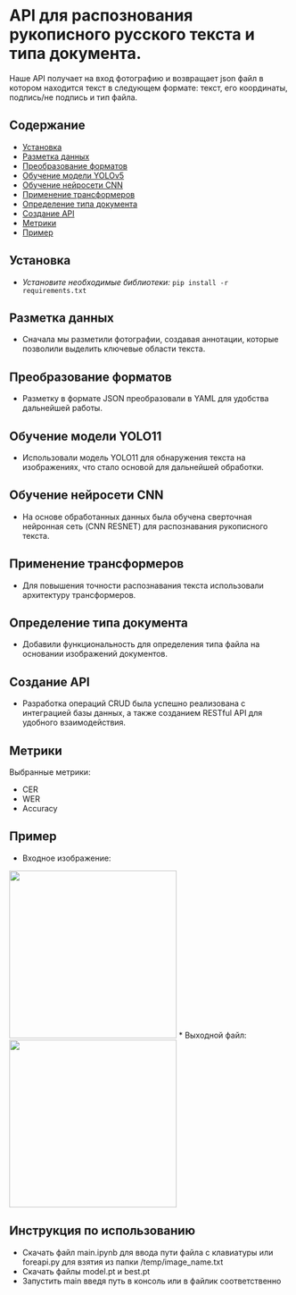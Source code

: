 # API для распознования рукописного русского текста и типа документа.
Наше API получает на вход фотографию и возвращает json файл в котором находится текст в следующем формате: текст, его координаты, подпись/не подпись и тип файла.
## Содержание
* [Установка](#установка)    
* [Разметка данных](#разметка-данных)  
* [Преобразование форматов](#преобразование-форматов)  
* [Обучение модели YOLOv5](#обучение-модели-yolo11)  
* [Обучение нейросети CNN](#обучение-нейросети-cnn)  
* [Применение трансформеров](#применение-трансформеров)    
* [Определение типа документа](#определение-типа-документа)
* [Создание API](#создание-api)
* [Метрики](#метрики)
* [Пример](#пример)
  
## Установка
* *Установите  необходимые  библиотеки:*  `pip install -r requirements.txt`
## Разметка данных
* Сначала мы разметили фотографии, создавая аннотации, которые позволили выделить ключевые области текста.
## Преобразование форматов
* Разметку в формате JSON преобразовали в YAML для удобства дальнейшей работы.
## Обучение модели YOLO11
* Использовали модель YOLO11 для обнаружения текста на изображениях, что стало основой для дальнейшей обработки.  
## Обучение нейросети CNN
* На основе обработанных данных была обучена сверточная нейронная сеть (CNN RESNET) для распознавания рукописного текста.  
## Применение трансформеров
* Для повышения точности распознавания текста использовали архитектуру трансформеров.  
## Определение типа документа
* Добавили функциональность для определения типа файла на основании изображений документов.
## Создание API
* Разработка операций CRUD была успешно реализована с интеграцией базы данных, а также созданием RESTful API для удобного взаимодействия.
## Метрики
Выбранные метрики:
* CER
* WER
* Accuracy
## Пример
* Входное изображение:
<img src="photos/photo1" width="300" height="300"/>
* Выходной файл:
<img src="photos/photo2" width="300" height="300"/>

## Инструкция по использованию 
* Скачать файл main.ipynb для ввода пути файла с клавиатуры или foreapi.py для взятия из папки /temp/image_name.txt
* Скачать файлы model.pt и best.pt
* Запустить main введя путь в консоль или в файлик соответственно
